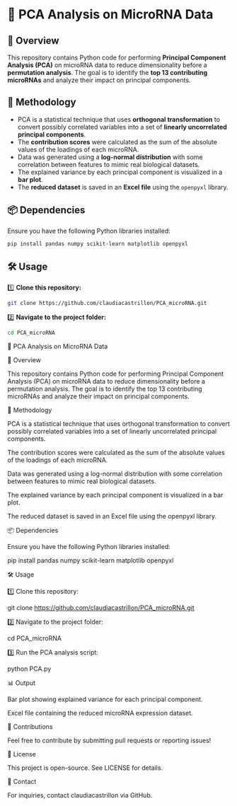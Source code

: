 # 🧬 PCA Analysis on MicroRNA Data

## 📌 Overview
This repository contains Python code for performing **Principal Component Analysis (PCA)** on microRNA data to reduce dimensionality before a **permutation analysis**. The goal is to identify the **top 13 contributing microRNAs** and analyze their impact on principal components.

## 🔬 Methodology
- PCA is a statistical technique that uses **orthogonal transformation** to convert possibly correlated variables into a set of **linearly uncorrelated principal components**.
- The **contribution scores** were calculated as the sum of the absolute values of the loadings of each microRNA.
- Data was generated using a **log-normal distribution** with some correlation between features to mimic real biological datasets.
- The explained variance by each principal component is visualized in a **bar plot**.
- The **reduced dataset** is saved in an **Excel file** using the `openpyxl` library.

## 📦 Dependencies
Ensure you have the following Python libraries installed:

```bash
pip install pandas numpy scikit-learn matplotlib openpyxl
```

## 🛠️ Usage
1️⃣ **Clone this repository:**
```bash
git clone https://github.com/claudiacastrillon/PCA_microRNA.git
```

2️⃣ **Navigate to the project folder:**
```bash
cd PCA_microRNA
```
🧬 PCA Analysis on MicroRNA Data

📌 Overview

This repository contains Python code for performing Principal Component Analysis (PCA) on microRNA data to reduce dimensionality before a permutation analysis. The goal is to identify the top 13 contributing microRNAs and analyze their impact on principal components.

🔬 Methodology

PCA is a statistical technique that uses orthogonal transformation to convert possibly correlated variables into a set of linearly uncorrelated principal components.

The contribution scores were calculated as the sum of the absolute values of the loadings of each microRNA.

Data was generated using a log-normal distribution with some correlation between features to mimic real biological datasets.

The explained variance by each principal component is visualized in a bar plot.

The reduced dataset is saved in an Excel file using the openpyxl library.

📦 Dependencies

Ensure you have the following Python libraries installed:

pip install pandas numpy scikit-learn matplotlib openpyxl

🛠️ Usage

1️⃣ Clone this repository:

git clone https://github.com/claudiacastrillon/PCA_microRNA.git

2️⃣ Navigate to the project folder:

cd PCA_microRNA

3️⃣ Run the PCA analysis script:

python PCA.py

📊 Output

Bar plot showing explained variance for each principal component.

Excel file containing the reduced microRNA expression dataset.

🤝 Contributions

Feel free to contribute by submitting pull requests or reporting issues!

📜 License

This project is open-source. See LICENSE for details.

📩 Contact

For inquiries, contact claudiacastrillon via GitHub. 
